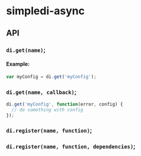 # simpledi-async

## API

### `di.get(name)`;

#### Example:

```javascript
var myConfig = di.get('myConfig');
```

### `di.get(name, callback)`;

```javascript
di.get('myConfig', function(error, config) {
  // do something with config
});
```

### `di.register(name, function)`;

### `di.register(name, function, dependencies)`;
